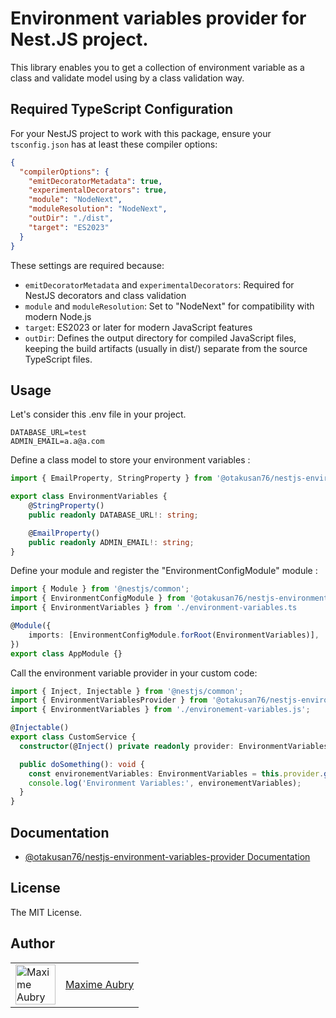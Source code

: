 # Environment variables provider for Nest.JS project.

This library enables you to get a collection of environment variable as a class and validate model using by a class validation way.

## Required TypeScript Configuration
For your NestJS project to work with this package, ensure your `tsconfig.json` has at least these compiler options:

``` JSON
{
  "compilerOptions": {
    "emitDecoratorMetadata": true,
    "experimentalDecorators": true,
    "module": "NodeNext",
    "moduleResolution": "NodeNext",
    "outDir": "./dist",
    "target": "ES2023"
  }
}
```

These settings are required because:
- `emitDecoratorMetadata` and `experimentalDecorators`: Required for NestJS decorators and class validation
- `module` and `moduleResolution`: Set to "NodeNext" for compatibility with modern Node.js
- `target`: ES2023 or later for modern JavaScript features
- `outDir`: Defines the output directory for compiled JavaScript files, keeping the build artifacts (usually in dist/) separate from the source TypeScript files.

## Usage
Let's consider this .env file in your project.

``` env
DATABASE_URL=test
ADMIN_EMAIL=a.a@a.com
```

Define a class model to store your environment variables :

``` Typescript
import { EmailProperty, StringProperty } from '@otakusan76/nestjs-environment-variables-provider/decorators';

export class EnvironmentVariables {
    @StringProperty()
    public readonly DATABASE_URL!: string;

    @EmailProperty()
    public readonly ADMIN_EMAIL!: string;
}
```

Define your module and register the "EnvironmentConfigModule" module :

``` Typescript
import { Module } from '@nestjs/common';
import { EnvironmentConfigModule } from '@otakusan76/nestjs-environment-variables-provider';
import { EnvironmentVariables } from './environment-variables.ts

@Module({
    imports: [EnvironmentConfigModule.forRoot(EnvironmentVariables)],
})
export class AppModule {}
```

Call the environment variable provider in your custom code:

``` Typescript
import { Inject, Injectable } from '@nestjs/common';
import { EnvironmentVariablesProvider } from '@otakusan76/nestjs-environment-variables-provider';
import { EnvironmentVariables } from './environement-variables.js';

@Injectable()
export class CustomService {
  constructor(@Inject() private readonly provider: EnvironmentVariablesProvider) {}

  public doSomething(): void {
    const environementVariables: EnvironmentVariables = this.provider.getEnvironmentVariables(EnvironmentVariables);
    console.log('Environment Variables:', environementVariables);
  }
}
```

## Documentation

- [@otakusan76/nestjs-environment-variables-provider Documentation](https://maxime-aubry.github.io/nestjs-utils-environment-variables-provider)

## License

The MIT License.

## Author

<table>
  <tr>
    <td >
      <img src="https://avatars.githubusercontent.com/u/6122959?v=4&s=128" width="64" height="64" alt="Maxime Aubry">
    </td>
    <td>
      <a href="https://github.com/maxime-aubry">Maxime Aubry</a>
    </td>
  </tr>
</table>
